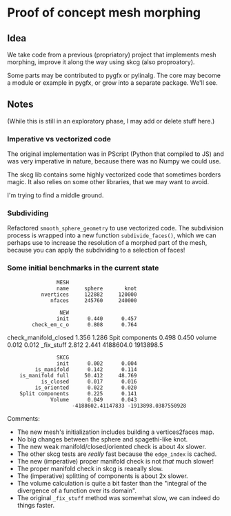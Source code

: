 # Proof of concept mesh morphing

## Idea

We take code from a previous (propriatory) project that implements mesh morphing,
improve it along the way using skcg (also proproatory).

Some parts may be contributed to pygfx or pylinalg. The core may become
a module or example in pygfx, or grow into a separate package. We'll
see.


## Notes

(While this is still in an exploratory phase, I may add or delete stuff here.)

### Imperative vs vectorized code

The original implementation was in PScript (Python that compiled to JS) and was very imperative
in nature, because there was no Numpy we could use.

The skcg lib contains some highly vectorized code that sometimes borders
magic. It also relies on some other libraries, that we may want to avoid.

I'm trying to find a middle ground.


### Subdividing

Refactored `smooth_sphere_geometry` to use vectorized code. The
subdivision process is wrapped into a new function `subdivide_faces()`,
which we can perhaps use to increase the resolution of a morphed part
of the mesh, because you can apply the subdividing to a selection of
faces!


### Some initial benchmarks in the current state

                    MESH
                    name     sphere       knot
               nvertices     122882     120000
                  nfaces     245760     240000

                     NEW
                    init      0.440      0.457
            check_em_c_o      0.808      0.764
   check_manifold_closed      1.356      1.286
         Spit components      0.498      0.450
                  volume      0.012      0.012
              _fix_stuff      2.812      2.441
                          4188604.0  1913898.5

                    SKCG
                    init      0.002      0.004
             is_manifold      0.142      0.114
        is_manifold full     50.412     48.769
               is_closed      0.017      0.016
             is_oriented      0.022      0.020
        Split components      0.225      0.141
                  Volume      0.049      0.043
                         -4188602.41147833 -1913898.0387550928

Comments:

* The new mesh's initialization includes building a vertices2faces map.
* No big changes between the sphere and spagethi-like knot.
* The new weak manifold/closed/oriented check is about 4x slower.
* The other skcg tests are *really* fast because the `edge_index` is cached.
* The new (imperative) proper manifold check is not *that* much slower!
* The proper manifold check in skcg is reaeally slow.
* The (imperative) splitting of components is about 2x slower.
* The volume calculation is quite a bit faster than the "integral of the divergence of a function over its domain".
* The original `_fix_stuff` method was somewhat slow, we can indeed do things faster.
